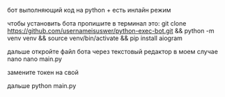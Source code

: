 бот выполняющий код на python + есть инлайн режим

чтобы установить бота пропишите в терминал это: git clone https://github.com/usernameisuswer/python-exec-bot.git && python -m venv venv && source venv/bin/activate && pip install aiogram


дальше откройте файл бота через текстовый редактор
в моем случае nano
nano main.py

замените токен на свой

дальше python main.py

